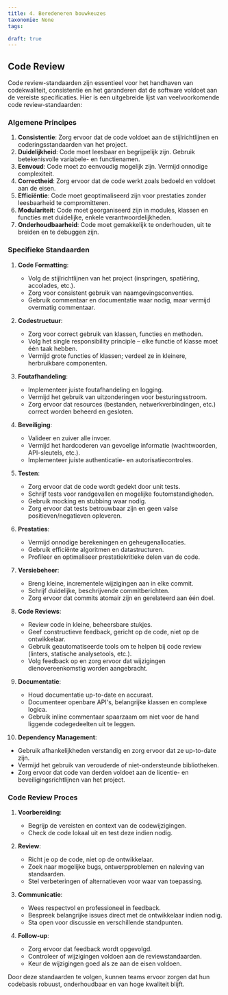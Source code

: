 ```yaml
---
title: 4. Beredeneren bouwkeuzes
taxonomie: None
tags:

draft: true 
---
```



## Code Review
Code review-standaarden zijn essentieel voor het handhaven van codekwaliteit, consistentie en het garanderen dat de software voldoet aan de vereiste specificaties. Hier is een uitgebreide lijst van veelvoorkomende code review-standaarden:

### Algemene Principes
1. **Consistentie**: Zorg ervoor dat de code voldoet aan de stijlrichtlijnen en coderingsstandaarden van het project.
2. **Duidelijkheid**: Code moet leesbaar en begrijpelijk zijn. Gebruik betekenisvolle variabele- en functienamen.
3. **Eenvoud**: Code moet zo eenvoudig mogelijk zijn. Vermijd onnodige complexiteit.
4. **Correctheid**: Zorg ervoor dat de code werkt zoals bedoeld en voldoet aan de eisen.
5. **Efficiëntie**: Code moet geoptimaliseerd zijn voor prestaties zonder leesbaarheid te compromitteren.
6. **Modulariteit**: Code moet georganiseerd zijn in modules, klassen en functies met duidelijke, enkele verantwoordelijkheden.
7. **Onderhoudbaarheid**: Code moet gemakkelijk te onderhouden, uit te breiden en te debuggen zijn.

### Specifieke Standaarden
1. **Code Formatting**:
   - Volg de stijlrichtlijnen van het project (inspringen, spatiëring, accolades, etc.).
   - Zorg voor consistent gebruik van naamgevingsconventies.
   - Gebruik commentaar en documentatie waar nodig, maar vermijd overmatig commentaar.

2. **Codestructuur**:
   - Zorg voor correct gebruik van klassen, functies en methoden.
   - Volg het single responsibility principle – elke functie of klasse moet één taak hebben.
   - Vermijd grote functies of klassen; verdeel ze in kleinere, herbruikbare componenten.

3. **Foutafhandeling**:
   - Implementeer juiste foutafhandeling en logging.
   - Vermijd het gebruik van uitzonderingen voor besturingsstroom.
   - Zorg ervoor dat resources (bestanden, netwerkverbindingen, etc.) correct worden beheerd en gesloten.

4. **Beveiliging**:
   - Valideer en zuiver alle invoer.
   - Vermijd het hardcoderen van gevoelige informatie (wachtwoorden, API-sleutels, etc.).
   - Implementeer juiste authenticatie- en autorisatiecontroles.

5. **Testen**:
   - Zorg ervoor dat de code wordt gedekt door unit tests.
   - Schrijf tests voor randgevallen en mogelijke foutomstandigheden.
   - Gebruik mocking en stubbing waar nodig.
   - Zorg ervoor dat tests betrouwbaar zijn en geen valse positieven/negatieven opleveren.

6. **Prestaties**:
   - Vermijd onnodige berekeningen en geheugenallocaties.
   - Gebruik efficiënte algoritmen en datastructuren.
   - Profileer en optimaliseer prestatiekritieke delen van de code.

7. **Versiebeheer**:
   - Breng kleine, incrementele wijzigingen aan in elke commit.
   - Schrijf duidelijke, beschrijvende commitberichten.
   - Zorg ervoor dat commits atomair zijn en gerelateerd aan één doel.

8. **Code Reviews**:
   - Review code in kleine, beheersbare stukjes.
   - Geef constructieve feedback, gericht op de code, niet op de ontwikkelaar.
   - Gebruik geautomatiseerde tools om te helpen bij code review (linters, statische analysetools, etc.).
   - Volg feedback op en zorg ervoor dat wijzigingen dienovereenkomstig worden aangebracht.

9. **Documentatie**:
   - Houd documentatie up-to-date en accuraat.
   - Documenteer openbare API's, belangrijke klassen en complexe logica.
   - Gebruik inline commentaar spaarzaam om niet voor de hand liggende codegedeelten uit te leggen.

10. **Dependency Management**:
- Gebruik afhankelijkheden verstandig en zorg ervoor dat ze up-to-date zijn.
- Vermijd het gebruik van verouderde of niet-ondersteunde bibliotheken.
- Zorg ervoor dat code van derden voldoet aan de licentie- en beveiligingsrichtlijnen van het project.

### Code Review Proces
1. **Voorbereiding**:
   - Begrijp de vereisten en context van de codewijzigingen.
   - Check de code lokaal uit en test deze indien nodig.

2. **Review**:
   - Richt je op de code, niet op de ontwikkelaar.
   - Zoek naar mogelijke bugs, ontwerpproblemen en naleving van standaarden.
   - Stel verbeteringen of alternatieven voor waar van toepassing.

3. **Communicatie**:
   - Wees respectvol en professioneel in feedback.
   - Bespreek belangrijke issues direct met de ontwikkelaar indien nodig.
   - Sta open voor discussie en verschillende standpunten.

4. **Follow-up**:
   - Zorg ervoor dat feedback wordt opgevolgd.
   - Controleer of wijzigingen voldoen aan de reviewstandaarden.
   - Keur de wijzigingen goed als ze aan de eisen voldoen.

Door deze standaarden te volgen, kunnen teams ervoor zorgen dat hun codebasis robuust, onderhoudbaar en van hoge kwaliteit blijft.